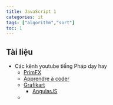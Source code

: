 ```yaml
---
title: JavaScript 1
categories: it
tags: ["algorithm","sort"]
toc: 1
---
```




## Tài liệu

- Các kênh youtube tiếng Pháp dạy hay
  - [PrimFX](https://www.youtube.com/channel/UCUSRY5EcZAhSbz1Q1QuQw0w)
  - [Apprendre à coder](https://www.youtube.com/channel/UC0FIKAE7xORm6Y91kWbg4cA)
  - [Grafikart](https://www.youtube.com/user/grafikarttv)
    - [AngularJS](https://www.youtube.com/watch?v=aBE0St5yI7U&list=PLjwdMgw5TTLUDlJyx4yIPQjoI-w-7Zs1r)
  - 





